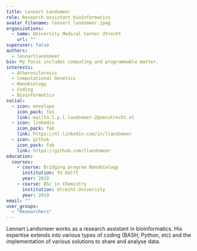 ```yaml
---
title: Lennart Landsmeer
role: Research assistant bioinformatics
avatar_filename: lennart_landsmeer.jpeg
organizations:
  - name: University Medical Center Utrecht
    url: ""
superuser: false
authors:
  - lennartlandsmeer
bio: My focus includes computing and programmable matter.
interests:
  - Atherosclerosis
  - Computational Genetics
  - Nanobiology
  - Coding
  - Bioinformatics
social:
  - icon: envelope
    icon_pack: fas
    link: mailto:l.p.l.landsmeer-2@umcutrecht.nl
  - icon: linkedin
    icon_pack: fab
    link: https://nl.linkedin.com/in/llandsmeer
  - icon: github
    icon_pack: fab
    link: https://github.com/llandsmeer
education:
  courses:
    - course: Bridging program Nanobiology
      institution: TU Delft
      year: 2019
    - course: BSc in Chemistry
      institution: Utrecht University
      year: 2019
email: ""
user_groups:
  - "Researchers"
---
```

Lennart Landsmeer works as a research assistant in bioinformatics. His expertise extends into various types of coding (BASH, Python, etc) and the implementation of various solutions to share and analyse data.
